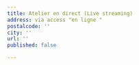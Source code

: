 ```yaml
---
title: Atelier en direct (Live streaming)
address: via access "en ligne "
postalcode: ''
city: ''
url: ''
published: false

---
```

